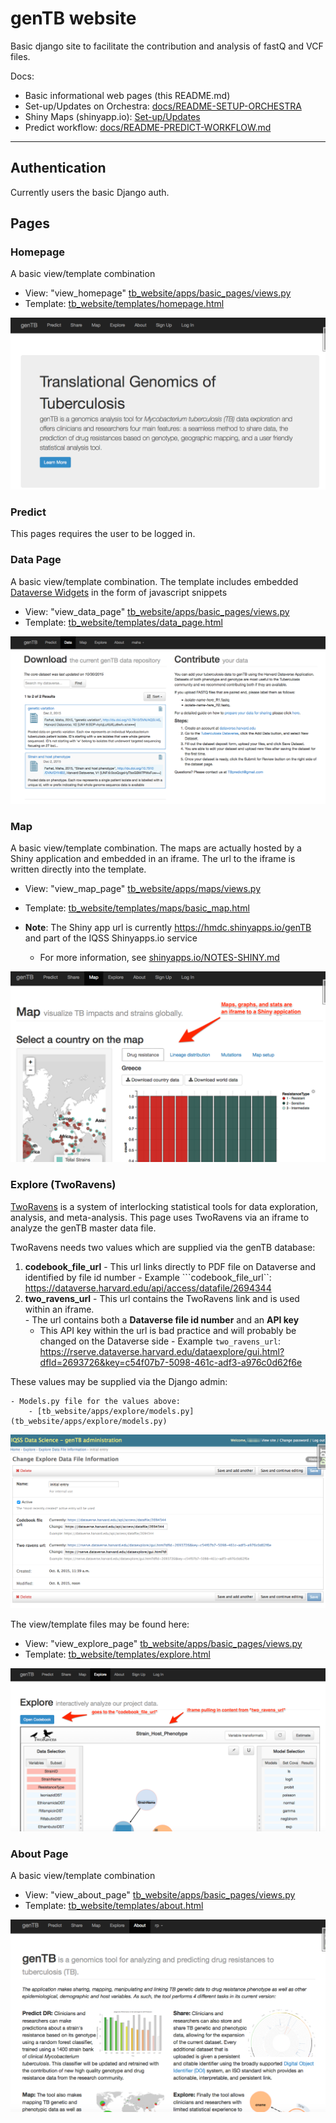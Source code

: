 # genTB website

Basic django site to facilitate the contribution and analysis of fastQ and VCF files.

Docs:
 - Basic informational web pages (this README.md)
 - Set-up/Updates on Orchestra: [docs/README-SETUP-ORCHESTRA](docs/README-SETUP-ORCHESTRA.md)
 - Shiny Maps (shinyapp.io): [Set-up/Updates](shinyapps.io/NOTES-SHINY.md)
 - Predict workflow: [docs/README-PREDICT-WORKFLOW.md](docs/README-PREDICT-WORKFLOW.md)

---
## Authentication

Currently users the basic Django auth.

## Pages

### Homepage

A basic view/template combination

  - View: "view_homepage" [tb_website/apps/basic_pages/views.py](tb_website/apps/basic_pages/views.py)
  - Template: [tb_website/templates/homepage.html](tb_website/templates/homepage.html)

![homepage screenshot](screen-shots/genTB-home.png?raw=true "genTB Homepage")

### Predict

This pages requires the user to be logged in.  

### Data Page

A basic view/template combination.  The template includes embedded [Dataverse Widgets](http://datascience.iq.harvard.edu/blog/dataverse-40-theme-widgets) in the form of javascript snippets

  - View: "view_data_page" [tb_website/apps/basic_pages/views.py](tb_website/apps/basic_pages/views.py)
  - Template: [tb_website/templates/data_page.html](tb_website/templates/data_page.html)

![Share Page screenshot](screen-shots/genTB-data.png?raw=true "genTB Data page")


### Map

A basic view/template combination.  The maps are actually hosted by a Shiny application and embedded in an iframe.  The url to the iframe is written directly into the template.

  - View: "view_map_page" [tb_website/apps/maps/views.py](tb_website/apps/maps/views.py)
  - Template: [tb_website/templates/maps/basic_map.html](tb_website/templates/maps/basic_map.html)

- **Note**: The Shiny app url is currently https://hmdc.shinyapps.io/genTB and part of the IQSS Shinyapps.io service
    - For more information, see [shinyapps.io/NOTES-SHINY.md](shinyapps.io/NOTES-SHINY.md)

![Map Page screenshot](screen-shots/genTB-map.png?raw=true "genTB Map page")


### Explore (TwoRavens)

[TwoRavens](https://github.com/IQSS/TwoRavens) is a system of interlocking statistical tools for data exploration, analysis, and meta-analysis.  This page uses TwoRavens via an iframe to analyze the genTB master data file.

TwoRavens needs two values which are supplied via the genTB database:

  1. **codebook_file_url** - This url links directly to PDF file on Dataverse and identified by file id number
    - Example ```codebook_file_url``: https://dataverse.harvard.edu/api/access/datafile/2694344
  2. **two_ravens_url** - This url contains the TwoRavens link and is used within an iframe.  
    - The url contains both a **Dataverse file id number** and an **API key**
        - This API key within the url is bad practice and will probably be changed on the Dataverse side
    - Example ```two_ravens_url```: https://rserve.dataverse.harvard.edu/dataexplore/gui.html?dfId=2693726&key=c54f07b7-5098-461c-adf3-a976c0d62f6e

These values may be supplied via the Django admin:

    - Models.py file for the values above:
        - [tb_website/apps/explore/models.py](tb_website/apps/explore/models.py)

![Explore Admin Page screenshot](screen-shots/genTB-explore-admin.png?raw=true "genTB Explore Admin page")


The view/template files may be found here:

  - View: "view_explore_page" [tb_website/apps/basic_pages/views.py](tb_website/apps/basic_pages/views.py)
  - Template: [tb_website/templates/explore.html](tb_website/templates/explore.html)

![Explore Page screenshot](screen-shots/genTB-explore.png?raw=true "genTB Explore page")

### About Page

A basic view/template combination

  - View: "view_about_page" [tb_website/apps/basic_pages/views.py](tb_website/apps/basic_pages/views.py)
  - Template: [tb_website/templates/about.html](tb_website/templates/about.html)

![about page screenshot](screen-shots/genTB-about.png?raw=true "genTB About Page")
